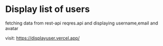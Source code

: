 # Display list of users
fetching data from rest-api reqres.api and displaying username,email and avatar

visit: https://displayuser.vercel.app/

